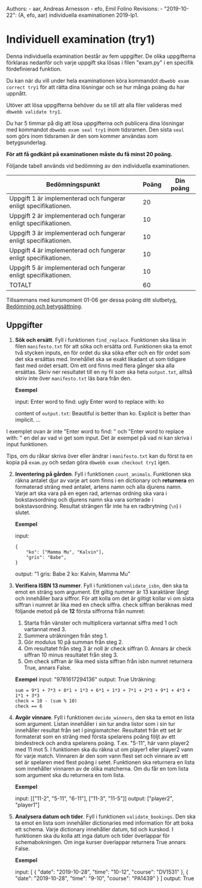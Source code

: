 Authors:
    - aar, Andreas Arnesson
    - efo, Emil Folino
Revisions:
    - "2019-10-22": (A, efo, aar) individuella examinationen 2019-lp1.


Individuell examination (try1)
==================================

Denna individuella examination består av fem uppgifter. De olika uppgifterna förklaras nedanför och varje uppgift ska lösas i filen "exam.py" i en specifik fördefinierad funktion.

Du kan när du vill under hela examinationen köra kommandot `dbwebb exam correct try1` för att rätta dina lösningar och se hur många poäng du har uppnått.

Utöver att lösa uppgifterna behöver du se till att alla filer valideras med `dbwebb validate try1`.

Du har 5 timmar på dig att lösa uppgifterna och publicera dina lösningar med kommandot `dbwebb exam seal try1` inom tidsramen. Den sista `seal` som görs inom tidsramen är den som kommer användas som betygsunderlag.

**För att få godkänt på examinationen måste du få minst 20 poäng.**

Följande tabell används vid bedömning av den individuella examinationen.

| Bedömningspunkt | Poäng | Din poäng |
|-----------------|-------|-----------|
| Uppgift 1 är implementerad och fungerar enligt specifikationen. | 20 | |
| Uppgift 2 är implementerad och fungerar enligt specifikationen. | 10 | |
| Uppgift 3 är implementerad och fungerar enligt specifikationen. | 10 | |
| Uppgift 4 är implementerad och fungerar enligt specifikationen. | 10 | |
| Uppgift 5 är implementerad och fungerar enligt specifikationen. | 10 | |
| TOTALT | 60 | |

Tillsammans med kursmoment 01-06 ger dessa poäng ditt slutbetyg, [Bedömning och betygsättning](http://dbwebb.se/kurser/faq/bedomning-och-betygsattning-individuell).


Uppgifter
---------------------------------

1. **Sök och ersätt**. Fyll i funktionen `find_replace`. Funktionen ska läsa in filen `manifesto.txt` för att söka och ersätta ord. Funktionen ska ta emot två stycken inputs, en för ordet du ska söka efter och en för ordet som det ska ersättas med. Innehållet ska se exakt likadant ut som tidigare fast med ordet ersatt. Om ett ord finns med flera gånger ska alla ersättas. Skriv ner resultatet till en ny fil som ska heta `output.txt`, alltså skriv inte över `manifesto.txt` läs bara från den. 

    **Exempel**

    input: 
        Enter word to find: ugly
        Enter word to replace with: ko

    content of `output.txt`: 
        Beautiful is better than ko.
        Explicit is better than implicit.
        ...

I exemplet ovan är inte "Enter word to find: " och "Enter word to replace with: " en del av vad vi get som input. Det är exempel på vad ni kan skriva i input funktionen.

Tips, om du råkar skriva över eller ändrar i `manifesto.txt` kan du först ta en kopia på `exam.py` och sedan göra `dbwebb exam checkout try1` igen.



2. **Inventering på gården**. Fyll i funktionen `count_animals`. Funktionen ska räkna antalet djur av varje art som finns i en dictionary och **returnera** en formaterad sträng med antalet, artens namn och alla djurens namn. Varje art ska vara på en egen rad, arternas ordning ska vara i bokstavsordning och djurens namn ska vara sorterade i bokstavsordning. Resultat strängen får inte ha en radbrytning (`\n`) i slutet.  

    **Exempel**

    input: 
    ```
    {
        "ko": ["Mamma Mu", "Kalvin"],
        "gris": "Babe",
    }
    ```
    output: 
        "1 gris: Babe
         2 ko: Kalvin, Mamma Mu"



3. **Verifiera ISBN 13 nummer**. Fyll i funktionen `validate_isbn`, den ska ta emot en sträng som argument. Ett giltig nummer är 13 karaktärer långt och innehåller bara siffror. För att kolla om det är giltigt kollar vi om sista siffran i numret är lika med en check siffra. check siffran beräknas med följande metod på de **12** första siffrorna från numret:
    1. Starta från vänster och multiplicera vartannat siffra med 1 och vartannat med 3.
    2. Summera uträkningen från steg 1.
    3. Gör modulus 10 på summan från steg 2.
    4. Om resultatet från steg 3 är noll är check siffran 0. Annars är check siffran 10 minus resultatet från steg 3.
    5. Om check siffran är lika med sista siffran från isbn numret returnera True, annars False.

    **Exempel**
    input:
        "9781617294136"
    output:
        True
    Uträkning:
    ```
    sum = 9*1 + 7*3 + 8*1 + 1*3 + 6*1 + 1*3 + 7*1 + 2*3 + 9*1 + 4*3 + 1*1 + 3*3
    check = 10 - (sum % 10)
    check == 6
    ```


4. **Avgör vinnare**. Fyll i funktionen `decide_winners`, den ska ta emot en lista som argument. Listan innehåller i sin tur andra listor som i sin tur innehåller resultat från set i pingismatcher. Resultatet från ett set är formaterat som en sträng med första spelarens poäng följt av ett bindestreck och andra spelarens poäng. T.ex. "5-11", här vann player2 med 11 mot 5. I funktionen ska du räkna ut om player1 eller player2 vann för varje match. Vinnaren är den som vann flest set och vinnare av ett set är spelaren med flest poäng i setet. Funktionen ska returnera en lista som innehåller vinnaren av de olika matcherna. Om du får en tom lista som argument ska du returnera en tom lista.

    **Exempel**

    input: 
        [["11-2", "5-11", "6-11"], ["11-3", "11-5"]]
    output:
        ["player2", "player1"]



5. **Analysera datum och tider**. Fyll i funktionen `validate_bookings`. Den ska ta emot en lista som innehåller dictionaries med information för att boka ett schema. Varje dictionary innehåller datum, tid och kurskod. I funktionen ska du kolla att inga datum och tider överlappar för schemabokningen. Om inga kurser överlappar returnera True annars False.

    **Exempel**

    input: 
        [
            {
                "date": "2019-10-28", "time": "10-12", "course": "DV1531"
            },
            {
                "date": "2019-10-28", "time": "9-10", "course": "PA1439"
            }
        ]
    output:
        True
